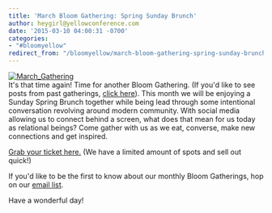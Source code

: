```yaml
---
title: 'March Bloom Gathering: Spring Sunday Brunch'
author: heygirl@yellowconference.com
date: '2015-03-10 04:00:31 -0700'
categories:
- "#bloomyellow"
redirect_from: "/bloomyellow/march-bloom-gathering-spring-sunday-brunch/"
---
```


[![March_Gathering](https://yellow-blog-images.imgix.net/2015/03/March_Gathering.jpg)](https://yellow-blog-images.imgix.net/2015/03/March_Gathering.jpg)  
It's that time again! Time for another Bloom Gathering. (If you'd like to see posts from past gatherings, [click here](http://yellowconference.com/?cat=41)). This month we will be enjoying a Sunday Spring Brunch together while being lead through some intentional conversation revolving around modern community. With social media allowing us to connect behind a screen, what does that mean for us today as relational beings? Come gather with us as we eat, converse, make new connections and get inspired.

[Grab your ticket here.](https://ti.to/yellowconference/march-bloom-gathering) (We have a limited amount of spots and sell out quick!)

If you'd like to be the first to know about our monthly Bloom Gatherings, hop on our [email list](http://yellowconference.us3.list-manage2.com/subscribe?u=3f8e45f74e0653e404965e2ef&id=7cb1ced4ff).

Have a wonderful day!
